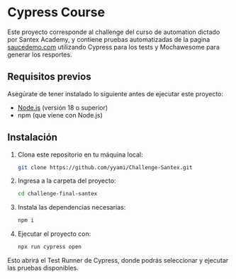 # Cypress Course

Este proyecto corresponde al challenge del curso de automation dictado por Santex Academy,
y contiene pruebas automatizadas de la pagina [saucedemo.com](https://www.saucedemo.com/) utilizando Cypress para los tests y Mochawesome para generar los resportes.

## Requisitos previos

Asegúrate de tener instalado lo siguiente antes de ejecutar este proyecto:

- [Node.js](https://nodejs.org/) (versión 18 o superior)
- npm (que viene con Node.js)

## Instalación

1. Clona este repositorio en tu máquina local:
   ```bash
   git clone https://github.com/yyami/Challenge-Santex.git

2. Ingresa a la carpeta del proyecto:
   ```bash
   cd challenge-final-santex

3. Instala las dependencias necesarias:
      ```bash
   npm i
4. Ejecutar el proyecto con:
   ```bash
   npx run cypress open

Esto abrirá el Test Runner de Cypress, donde podrás seleccionar y ejecutar las pruebas disponibles.

